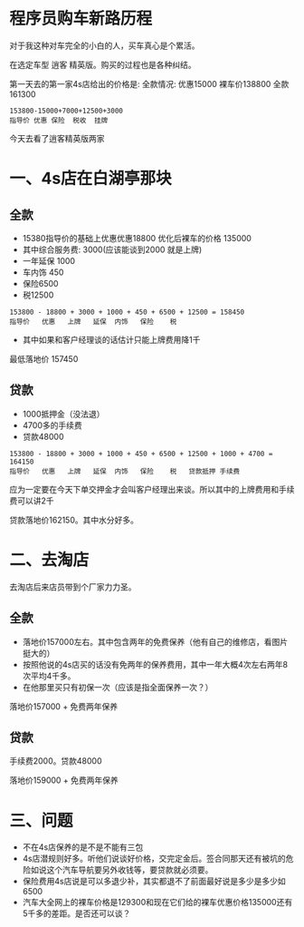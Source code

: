 # 程序员购车新路历程

对于我这种对车完全的小白的人，买车真心是个累活。

在选定车型 逍客 精英版。购买的过程也是各种纠结。

第一天去的第一家4s店给出的价格是:
全款情况: 优惠15000 裸车价138800 全款 161300

```
153800-15000+7000+12500+3000
指导价 优惠 保险  税收  挂牌
```

今天去看了逍客精英版两家

# 一、4s店在白湖亭那块

## 全款

* 15380指导价的基础上优惠优惠18800 优化后裸车的价格 135000
* 其中综合服务费: 3000(应该能谈到2000 就是上牌)
* 一年延保 1000
* 车内饰 450
* 保险6500
* 税12500

```
153800 - 18800 + 3000 + 1000 + 450 + 6500 + 12500 = 158450
指导价   优惠   上牌   延保  内饰   保险    税
```

* 其中如果和客户经理谈的话估计只能上牌费用降1千

最低落地价 157450

## 贷款

* 1000抵押金（没法退）
* 4700多的手续费
* 贷款48000

```
153800 - 18800 + 3000 + 1000 + 450 + 6500 + 12500 + 1000 + 4700 = 164150
指导价   优惠   上牌   延保  内饰   保险    税   贷款抵押 手续费
```
应为一定要在今天下单交押金才会叫客户经理出来谈。所以其中的上牌费用和手续费可以讲2千

贷款落地价162150。其中水分好多。

# 二、去淘店

去淘店后来店员带到个厂家力力圣。

## 全款

* 落地价157000左右。其中包含两年的免费保养（他有自己的维修店，看图片挺大的）
* 按照他说的4s店买的话没有免两年的保养费用，其中一年大概4次左右两年8次平均4千多。
* 在他那里买只有初保一次（应该是指全面保养一次？）

落地价157000 + 免费两年保养

## 贷款

手续费2000。贷款48000

落地价159000  + 免费两年保养

# 三、问题

* 不在4s店保养的是不是不能有三包
* 4s店潜规则好多。听他们说谈好价格，交完定金后。签合同那天还有被坑的危险如说这个汽车导航要另外收钱等，要贷款就必须要。
* 保险费用4s店说是可以多退少补，其实都退不了前面最好说是多少是多少如6500
* 汽车大全网上的裸车价格是129300和现在它们给的裸车优惠价格135000还有5千多的差距。是否还可以谈？







